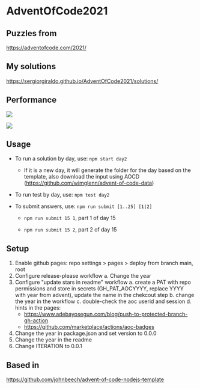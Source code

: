 # AdventOfCode2021

## Puzzles from 

https://adventofcode.com/2021/

## My solutions

https://sergiorgiraldo.github.io/AdventOfCode2021/solutions/

## Performance

![](https://img.shields.io/badge/day%20📅-25-blue)
 
![](https://img.shields.io/badge/stars%20⭐-50-yellow)

## Usage

 - To run a solution by day, use: `npm start day2`

    - If it is a new day, it will generate the folder for the day based on the template, also download the input using AOCD (https://github.com/wimglenn/advent-of-code-data)

- To run test by day, use: `npm test day2`

- To submit answers, use: `npm run submit [1..25] [1|2]`

  - `npm run submit 15 1`, part 1 of day 15

  - `npm run submit 15 2`, part 2 of day 15

## Setup

1. Enable github pages: repo settings > pages > deploy from branch main, root
2. Configure release-please workflow
  a. Change the year   
3. Configure "update stars in readme" workflow
  a. create a PAT with repo permissions and store in secrets (GH_PAT_AOCYYYY, replace YYYY with year from advent), update the name in the chekcout step
  b. change the year in the workflow
  c. double-check the aoc userid and session
  d. hints in the pages:
   - https://www.adebayosegun.com/blog/push-to-protected-branch-gh-action
   - https://github.com/marketplace/actions/aoc-badges
4. Change the year in package.json and set version to 0.0.0
5. Change the year in the readme
6. Change ITERATION to 0.0.1

## Based in 

https://github.com/johnbeech/advent-of-code-nodejs-template
